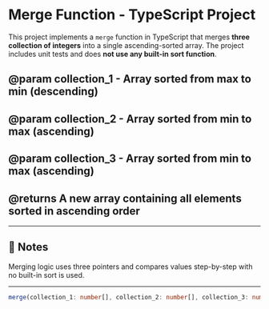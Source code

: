 # Merge Function - TypeScript Project

This project implements a `merge` function in TypeScript that merges **three collection of integers** into a single ascending-sorted array. The project includes unit tests and does **not use any built-in sort function**.

## @param collection_1 - Array sorted from max to min (descending)
## @param collection_2 - Array sorted from min to max (ascending)
## @param collection_3 - Array sorted from min to max (ascending)
## @returns A new array containing all elements sorted in ascending order

---

## 📌 Notes
Merging logic uses three pointers and compares values step-by-step with no built-in sort is used.

---

```ts
merge(collection_1: number[], collection_2: number[], collection_3: number[]): number[]
```